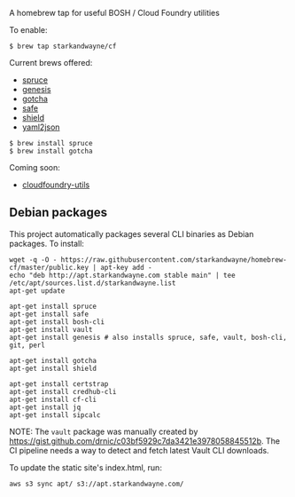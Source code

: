 A homebrew tap for useful BOSH / Cloud Foundry utilities

To enable:

```
$ brew tap starkandwayne/cf
```

Current brews offered:

- [spruce](https://github.com/geofffranks/spruce)
- [genesis](https://github.com/starkandwayne/genesis)
- [gotcha](https://github.com/starkandwayne/gotcha)
- [safe](https://github.com/starkandwayne/safe)
- [shield](https://github.com/starkandwayne/shield)
- [yaml2json](https://github.com/bronze1man/go-yaml2json)

```
$ brew install spruce
$ brew install gotcha
```

Coming soon:
- [cloudfoundry-utils](https://github.com/starkandwayne/cloudfoundry-utils)

## Debian packages

This project automatically packages several CLI binaries as Debian packages. To install:

```
wget -q -O - https://raw.githubusercontent.com/starkandwayne/homebrew-cf/master/public.key | apt-key add -
echo "deb http://apt.starkandwayne.com stable main" | tee /etc/apt/sources.list.d/starkandwayne.list
apt-get update

apt-get install spruce
apt-get install safe
apt-get install bosh-cli
apt-get install vault
apt-get install genesis # also installs spruce, safe, vault, bosh-cli, git, perl

apt-get install gotcha
apt-get install shield

apt-get install certstrap
apt-get install credhub-cli
apt-get install cf-cli
apt-get install jq
apt-get install sipcalc
```

NOTE: The `vault` package was manually created by https://gist.github.com/drnic/c03bf5929c7da3421e3978058845512b. The CI pipeline needs a way to detect and fetch latest Vault CLI downloads.

To update the static site's index.html, run:

```
aws s3 sync apt/ s3://apt.starkandwayne.com/
```
